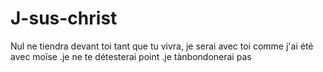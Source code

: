 # J-sus-christ
Nul ne tiendra devant toi tant que tu vivra, je serai avec toi comme j'ai été avec moïse .je ne te détesterai point .je tànbondonerai pas
